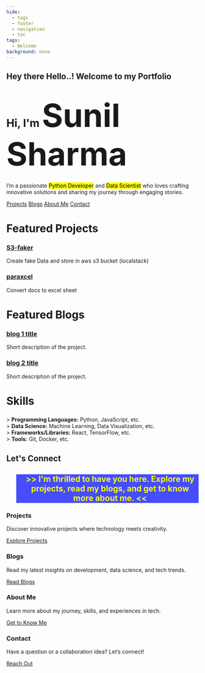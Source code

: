 ```yaml
---
hide:
  - tags
  - footer
  - navigation
  - toc
tags:
  - Welcome
background: none
---
```


<div class="hero-wrapper">
    <h1 style="font-size:1.5em;" id="welcome">Hey there Hello..! Welcome to my Portfolio</h1>
    <div class="hero-content">
        <h2 style="font-size: 2em;">Hi, I'm <span class="highlight" style="font-size: 3em;" id="name">Sunil Sharma</span></h2>
        <p>
            I’m a passionate <span style="background-color: yellow; color:black;">Python Developer</span> and <span style="background-color: yellow; color:black;">Data Scientist</span> who loves crafting innovative solutions and sharing my journey through engaging stories.
        </p>
    </div>
    <div class="hero-links">
        <a class="hero-link" href="projects/">Projects</a>
        <a class="hero-link" href="blog/">Blogs</a>
        <a class="hero-link" href="about">About Me</a>
        <a class="hero-link" href="contact">Contact</a>
    </div>
</div>

<h2 style="font-size:2em;" id="projects"> Featured Projects</h2>

<!-- Showcase 2-3 of your best projects with brief descriptions and links. -->
<div class="project-cards">
    <div class="project-card">
        <h3><a class="project-link" href="projects/s3-faker.md">S3-faker</a></h3>
        <p>Create fake Data and store in aws s3 bucket (localstack)</p>
    </div>
    <div class="project-card">
        <h3><a class="project-link" href="projects/paraxcel.md">paraxcel</a></h3>
        <p>Convert docx to excel sheet</p>
    </div>
</div>

<h2 style="font-size:2em;" id="projects"> Featured Blogs</h2>

<!-- Showcase 2-3 of your best blogs with brief descriptions and links. -->
<div class="blog-cards">
    <div class="blog-card">
        <h3><a class="blog-link" href="blog/post/b-1.md">blog 1 title</a></h3>
        <p>Short description of the project.</p>
    </div>
    <div class="blog-card">
        <h3><a class="blog-link" href="blog/post/b-2.md">blog 2 title</a></h3>
        <p>Short description of the project.</p>
    </div>
</div>

<h2 style="font-size:2em;" id="skills"> Skills</h2>
<!-- A concise list of your technical skills. You can categorize them if needed. -->
<div class="skill-cards">
    <div class="skill-card">
        > <b>Programming Languages:</b> Python, JavaScript, etc.
    </div>
    <div class="skill-card">
        > <b>Data Science:</b> Machine Learning, Data Visualization, etc.
    </div>
    <div class="skill-card">
        > <b>Frameworks/Libraries:</b> React, TensorFlow, etc.
    </div>
    <div class="skill-card">
        > <b>Tools:</b> Git, Docker, etc.
    </div>
</div>

## Let's Connect

<!-- Link to your LinkedIn, GitHub, and other relevant profiles. -->

<div class="hero-wrapper">
    <blockquote style="background-color:rgba(0,10,255,0.8);color:black;opacity:0.9">
        <h2 style="font-size:1.5em; text-align:center; color:yellow;" id="explore">
            >> I'm thrilled to have you here. Explore my projects, read my blogs, and get to know more about me. <<
        </h2>
    </blockquote>
    <section class="features">
        <div class="feature-card">
            <h3>Projects</h3>
            <p>Discover innovative projects where technology meets creativity.</p>
            <a href="projects/">Explore Projects</a>
        </div>
        <div class="feature-card">
            <h3>Blogs</h3>
            <p>Read my latest insights on development, data science, and tech trends.</p>
            <a href="blog/">Read Blogs</a>
        </div>
        <div class="feature-card">
            <h3>About Me</h3>
            <p>Learn more about my journey, skills, and experiences in tech.</p>
            <a href="about">Get to Know Me</a>
        </div>
        <div class="feature-card">
            <h3>Contact</h3>
            <p>Have a question or a collaboration idea? Let’s connect!</p>
            <a href="contact/">Reach Out</a>
        </div>
    </section>
</div>
